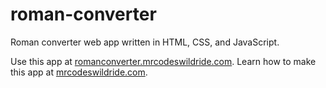 # roman-converter

Roman converter web app written in HTML, CSS, and JavaScript.

Use this app at [romanconverter.mrcodeswildride.com](https://romanconverter.mrcodeswildride.com/).
Learn how to make this app at [mrcodeswildride.com](https://www.mrcodeswildride.com/).

